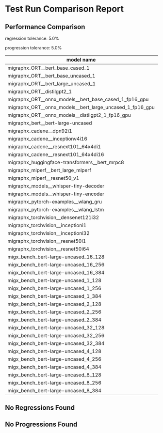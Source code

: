 # Test Run Comparison Report

## Performance Comparison

regression tolerance: 5.0%

progression tolerance: 5.0%

|model name|exit_status|analysis|old_time_ms|new_time_ms|change_ms|percent_change|
|---|---|---|---|---|---|---|
|migraphx_ORT__bert_base_cased_1|PASS|within tol|97.4008|93.6034|-3.7974|-3.9%|
|migraphx_ORT__bert_base_uncased_1|PASS|within tol|91.2703|87.3918|-3.8785|-4.25%|
|migraphx_ORT__bert_large_uncased_1|PASS|regression|253.4645|279.8347|26.3702|10.4%|
|migraphx_ORT__distilgpt2_1|PASS|regression|31.0442|51.6228|20.5786|66.29%|
|migraphx_ORT__onnx_models__bert_base_cased_1_fp16_gpu|Numerics|regression|84.2744|93.6087|9.3343|11.08%|
|migraphx_ORT__onnx_models__bert_large_uncased_1_fp16_gpu|Numerics|progression|572.4404|251.4606|-320.9798|-56.07%|
|migraphx_ORT__onnx_models__distilgpt2_1_fp16_gpu|Numerics|regression|40.244|42.9796|2.7357|6.8%|
|migraphx_bert__bert-large-uncased|PASS|regression|370.1002|392.611|22.5108|6.08%|
|migraphx_cadene__dpn92i1|PASS|within tol|164.2987|165.6938|1.395|0.85%|
|migraphx_cadene__inceptionv4i16|PASS|within tol|5571.1048|5584.9792|13.8744|0.25%|
|migraphx_cadene__resnext101_64x4di1|PASS|regression|311.1995|425.8464|114.6469|36.84%|
|migraphx_cadene__resnext101_64x4di16|PASS|within tol|4972.8223|5013.6402|40.8179|0.82%|
|migraphx_huggingface-transformers__bert_mrpc8|PASS|regression|374.0662|415.8072|41.741|11.16%|
|migraphx_mlperf__bert_large_mlperf|Numerics|within tol|418.9067|434.6814|15.7746|3.77%|
|migraphx_mlperf__resnet50_v1|PASS|within tol|103.5266|99.1927|-4.3339|-4.19%|
|migraphx_models__whisper-tiny-decoder|PASS|within tol|32.097|31.2939|-0.8031|-2.5%|
|migraphx_models__whisper-tiny-encoder|Numerics|within tol|180.3023|179.6455|-0.6568|-0.36%|
|migraphx_pytorch-examples__wlang_gru|PASS|regression|76.3558|82.9025|6.5468|8.57%|
|migraphx_pytorch-examples__wlang_lstm|PASS|within tol|45.6536|47.1193|1.4657|3.21%|
|migraphx_torchvision__densenet121i32|PASS|within tol|1492.351|1454.8366|-37.5144|-2.51%|
|migraphx_torchvision__inceptioni1|PASS|within tol|204.6526|198.923|-5.7297|-2.8%|
|migraphx_torchvision__inceptioni32|PASS|within tol|5792.2729|5837.725|45.4521|0.78%|
|migraphx_torchvision__resnet50i1|PASS|within tol|86.6117|83.469|-3.1427|-3.63%|
|migraphx_torchvision__resnet50i64|PASS|within tol|5416.9999|5402.4285|-14.5714|-0.27%|
|migx_bench_bert-large-uncased_16_128|PASS|within tol|2544.9632|2621.3475|76.3843|3.0%|
|migx_bench_bert-large-uncased_16_256|PASS|within tol|4199.8584|4123.8152|-76.0432|-1.81%|
|migx_bench_bert-large-uncased_16_384|Numerics|within tol|5689.463|5780.994|91.531|1.61%|
|migx_bench_bert-large-uncased_1_128|PASS|within tol|157.1469|158.2048|1.0579|0.67%|
|migx_bench_bert-large-uncased_1_256|PASS|within tol|259.3493|256.8508|-2.4985|-0.96%|
|migx_bench_bert-large-uncased_1_384|PASS|within tol|379.3879|391.7179|12.33|3.25%|
|migx_bench_bert-large-uncased_2_128|PASS|within tol|384.2456|392.6117|8.3661|2.18%|
|migx_bench_bert-large-uncased_2_256|PASS|within tol|609.1193|596.606|-12.5132|-2.05%|
|migx_bench_bert-large-uncased_2_384|PASS|progression|890.535|813.5868|-76.9483|-8.64%|
|migx_bench_bert-large-uncased_32_128|PASS|within tol|5143.936|5134.1014|-9.8345|-0.19%|
|migx_bench_bert-large-uncased_32_256|PASS|within tol|8072.5558|8436.0579|363.5021|4.5%|
|migx_bench_bert-large-uncased_32_384|Numerics|within tol|11254.2081|11636.2777|382.0696|3.39%|
|migx_bench_bert-large-uncased_4_128|PASS|progression|778.9573|715.1699|-63.7874|-8.19%|
|migx_bench_bert-large-uncased_4_256|PASS|within tol|1078.7228|1124.4092|45.6864|4.24%|
|migx_bench_bert-large-uncased_4_384|PASS|within tol|1506.9964|1569.1662|62.1698|4.13%|
|migx_bench_bert-large-uncased_8_128|PASS|within tol|1313.0773|1311.3925|-1.6848|-0.13%|
|migx_bench_bert-large-uncased_8_256|PASS|within tol|2042.6735|2044.5282|1.8546|0.09%|
|migx_bench_bert-large-uncased_8_384|PASS|within tol|2878.3515|2853.8381|-24.5134|-0.85%|

## No Regressions Found

## No Progressions Found

